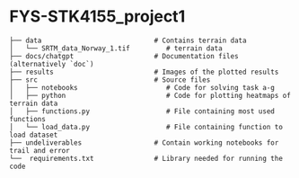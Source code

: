 # FYS-STK4155_project1

    ├── data                            # Contains terrain data
    │   └── SRTM_data_Norway_1.tif         # terrain data
    ├── docs/chatgpt                    # Documentation files (alternatively `doc`)
    ├── results                         # Images of the plotted results
    ├── src                             # Source files
    │   ├── notebooks                      # Code for solving task a-g
    │   ├── python                         # Code for plotting heatmaps of terrain data
    │   ├── functions.py                   # File containing most used functions
    │   └── load_data.py                   # File containing function to load dataset
    ├── undeliverables                  # Contain working notebooks for trail and error
    └──  requirements.txt               # Library needed for running the code
